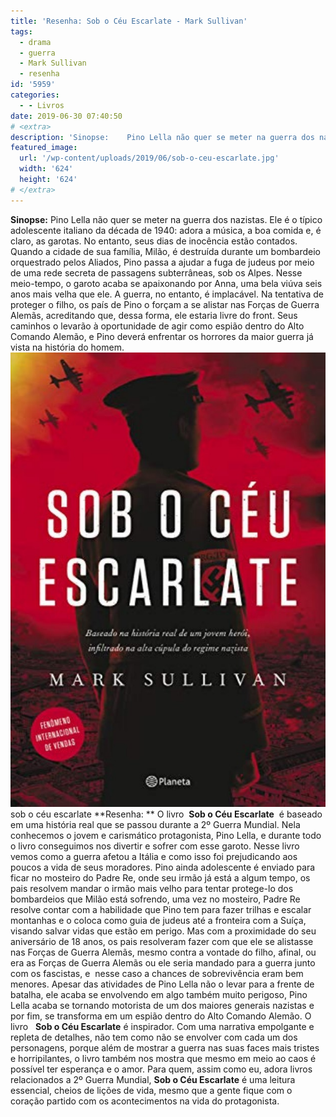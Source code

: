 ```yaml
---
title: 'Resenha: Sob o Céu Escarlate - Mark Sullivan'
tags:
  - drama
  - guerra
  - Mark Sullivan
  - resenha
id: '5959'
categories:
  - - Livros
date: 2019-06-30 07:40:50
# <extra>
description: 'Sinopse:    Pino Lella não quer se meter na guerra dos nazistas. Ele é o típico adolescente italiano da década de 1940: adora a música, a boa comida e, é claro, as garotas. No entanto, seus dias de inocência estão contados. Quando a cidade de sua família, Milão, é destruída durante um bombardeio orquestrado pelos Aliados, Pino passa a ajudar a fuga de judeus por meio de uma rede secreta de passagens subterrâneas, sob os Alpes. Nesse meio-tempo, o garoto acaba se apaixonando por Anna, uma bela viúva seis anos mais velha que ele. A guerra, no entanto, é implacável. Na tentativa de proteger o filho, os país de Pino o forçam a se alistar nas Forças de Guerra Alemãs, acreditando que, dessa forma, ele estaria livre do front. Seus caminhos o levarão à oportunidade de agir como espião dentro do &hellip;'
featured_image: 
  url: '/wp-content/uploads/2019/06/sob-o-ceu-escarlate.jpg'
  width: '624'
  height: '624'
# </extra>
---
```


**Sinopse:** Pino Lella não quer se meter na guerra dos nazistas. Ele é o típico adolescente italiano da década de 1940: adora a música, a boa comida e, é claro, as garotas. No entanto, seus dias de inocência estão contados. Quando a cidade de sua família, Milão, é destruída durante um bombardeio orquestrado pelos Aliados, Pino passa a ajudar a fuga de judeus por meio de uma rede secreta de passagens subterrâneas, sob os Alpes. Nesse meio-tempo, o garoto acaba se apaixonando por Anna, uma bela viúva seis anos mais velha que ele. A guerra, no entanto, é implacável. Na tentativa de proteger o filho, os país de Pino o forçam a se alistar nas Forças de Guerra Alemãs, acreditando que, dessa forma, ele estaria livre do front. Seus caminhos o levarão à oportunidade de agir como espião dentro do Alto Comando Alemão, e Pino deverá enfrentar os horrores da maior guerra já vista na história do homem. ![livro - sob o céu escarlate](/wp-content/uploads/2019/06/sob-o-ceu-escarlate.jpg) sob o céu escarlate **Resenha: ** O livro  **Sob o Céu Escarlate**  é baseado em uma história real que se passou durante a 2º Guerra Mundial. Nela conhecemos o jovem e carismático protagonista, Pino Lella, e durante todo o livro conseguimos nos divertir e sofrer com esse garoto. Nesse livro vemos como a guerra afetou a Itália e como isso foi prejudicando aos poucos a vida de seus moradores. Pino ainda adolescente é enviado para ficar no mosteiro do Padre Re, onde seu irmão já está a algum tempo, os pais resolvem mandar o irmão mais velho para tentar protege-lo dos bombardeios que Milão está sofrendo, uma vez no mosteiro, Padre Re resolve contar com a habilidade que Pino tem para fazer trilhas e escalar montanhas e o coloca como guia de judeus até a fronteira com a Suíça, visando salvar vidas que estão em perigo. Mas com a proximidade do seu aniversário de 18 anos, os pais resolveram fazer com que ele se alistasse nas Forças de Guerra Alemãs, mesmo contra a vontade do filho, afinal, ou era as Forças de Guerra Alemãs ou ele seria mandado para a guerra junto com os fascistas, e  nesse caso a chances de sobrevivência eram bem menores. Apesar das atividades de Pino Lella não o levar para a frente de batalha, ele acaba se envolvendo em algo também muito perigoso, Pino Lella acaba se tornando motorista de um dos maiores generais nazistas e por fim, se transforma em um espião dentro do Alto Comando Alemão. O livro   **Sob o Céu Escarlate** é inspirador. Com uma narrativa empolgante e repleta de detalhes, não tem como não se envolver com cada um dos personagens, porque além de mostrar a guerra nas suas faces mais tristes e horripilantes, o livro também nos mostra que mesmo em meio ao caos é possível ter esperança e o amor. Para quem, assim como eu, adora livros relacionados a 2º Guerra Mundial, **Sob o Céu Escarlate** é uma leitura essencial, cheios de lições de vida, mesmo que a gente fique com o coração partido com os acontecimentos na vida do protagonista.
